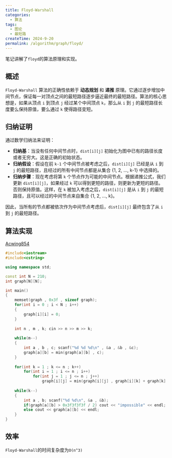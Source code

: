 ```yaml
---
title: Floyd-Warshall
categories:
  - 算法
tags:
  - 图论
  - 最短路
createTime: 2024-9-20
permalink: /algorithm/graph/floyd/
---
```


笔记讲解了`floyd`的算法原理和实现。

<!-- more -->

## 概述

`Floyd-Warshall` 算法的正确性依赖于 **动态规划** 和 **递推** 原理。它通过逐步增加中间节点，保证每一对顶点之间的最短路径逐步逼近最终的最短路径。算法的核心思想是，如果从顶点 `i` 到顶点 `j` 经过某个中间顶点 `k`，那么从 `i` 到 `j` 的最短路径长度要么保持原值，要么通过 `k` 使得路径变短。

## 归纳证明

通过数学归纳法来证明：

- **归纳基**：当没有任何中间节点时，`dist[i][j]` 初始化为图中已有的路径长度或者无穷大。这是正确的初始状态。
- **归纳假设**：假设在前 `k-1` 个中间节点被考虑之后，`dist[i][j]` 已经是从 `i` 到 `j` 的最短路径，且经过的所有中间节点都是从集合 {1, 2, ..., k-1} 中选择的。
- **归纳步骤**：现在考虑将第 `k` 个节点作为可能的中间节点。根据递推公式，我们更新 `dist[i][j]`，如果经过 `k` 可以得到更短的路径，则更新为更短的路径。否则保持原值。这样，在 `k` 被加入考虑之后，`dist[i][j]` 是从 `i` 到 `j` 的最短路径，且可以经过的中间节点来自集合 {1, 2, ..., k}。

因此，当所有的节点都被依次作为中间节点考虑后，`dist[i][j]` 最终包含了从 `i` 到 `j` 的最短路径。

## 算法实现

[Acwing854](https://www.acwing.com/problem/content/856/)

```cpp
#include<iostream>
#include<cstring>

using namespace std;

const int N = 210;
int graph[N][N];

int main()
{
    memset(graph , 0x3f , sizeof graph);
    for(int i = 0 ; i < N ; i++)
    {
        graph[i][i] = 0;
    }
    
    int n , m , k; cin >> n >> m >> k;
    
    while(m--)
    {
        int a , b , c; scanf("%d %d %d\n" , &a , &b , &c);
        graph[a][b] = min(graph[a][b] , c);
    }
    
    for(int k = 1 ; k <= n ; k++)
        for(int i = 1 ; i <= n ; i++)
            for(int j = 1 ; j <= n ; j++)
                graph[i][j] = min(graph[i][j] , graph[i][k] + graph[k][j]);
                
    while(k--)
    {
        int a , b; scanf("%d %d\n", &a , &b);
        if(graph[a][b] > 0x3f3f3f3f / 2) cout << "impossible" << endl;
        else cout << graph[a][b] << endl;
    }
}
```

## 效率

`Floyd-Warshall`的时间复杂度为`O(n^3)`